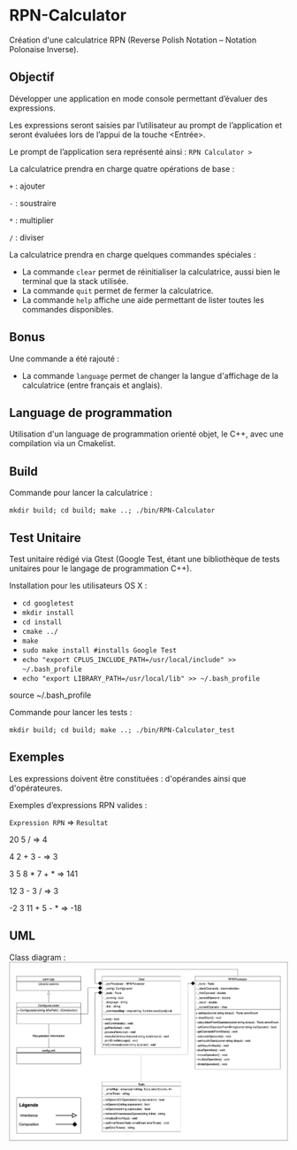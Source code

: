 # RPN-Calculator
Création d'une calculatrice RPN (Reverse Polish Notation – Notation Polonaise Inverse).

## Objectif

Développer une application en mode console permettant d’évaluer des expressions.

Les expressions seront saisies par l’utilisateur au prompt de l’application et seront évaluées lors de l’appui de la touche <Entrée>.

Le prompt de l’application sera représenté ainsi :
`RPN Calculator >`

La calculatrice prendra en charge quatre opérations de base :

`+` : ajouter

`-` : soustraire

`*` : multiplier

`/` : diviser

La calculatrice prendra en charge quelques commandes spéciales :

- La commande `clear` permet de réinitialiser la calculatrice, aussi bien le terminal que la stack utilisée.
- La commande `quit` permet de fermer la calculatrice.
- La commande `help` affiche une aide permettant de lister toutes les commandes disponibles.

## Bonus

Une commande a été rajouté :

- La commande `language` permet de changer la langue d'affichage de la calculatrice (entre français et anglais).

## Language de programmation
Utilisation d'un language de programmation orienté objet, le C++, avec une compilation via un Cmakelist.

## Build
Commande pour lancer la calculatrice : 

`mkdir build; cd build; make ..; ./bin/RPN-Calculator`

## Test Unitaire
Test unitaire rédigé via Gtest (Google Test, étant une bibliothèque de tests unitaires pour le langage de programmation C++).

Installation pour les utilisateurs OS X : 
- `cd googletest `
- `mkdir install `
- `cd install `
- `cmake ../`
- `make`
- `sudo make install #installs Google Test`
- `echo "export CPLUS_INCLUDE_PATH=/usr/local/include" >> ~/.bash_profile`
- `echo "export LIBRARY_PATH=/usr/local/lib" >> ~/.bash_profile`
 
source ~/.bash_profile

Commande pour lancer les tests : 

`mkdir build; cd build; make ..; ./bin/RPN-Calculator_test`

## Exemples

Les expressions doivent être constituées : d'opérandes ainsi que d'opérateures.

Exemples d’expressions RPN valides :

`Expression RPN` => `Resultat`

20 5 /             => 4

4 2 + 3 -          => 3

3 5 8 * 7 + *      => 141

12 3 - 3 /         => 3

-2 3 11 + 5 - *    => -18

## UML

Class diagram :
![alt text](https://raw.githubusercontent.com/SufyanKerboua/RPN-Calculator/UML/RPN-Calculator_Class_Diagram.png?raw=true)
